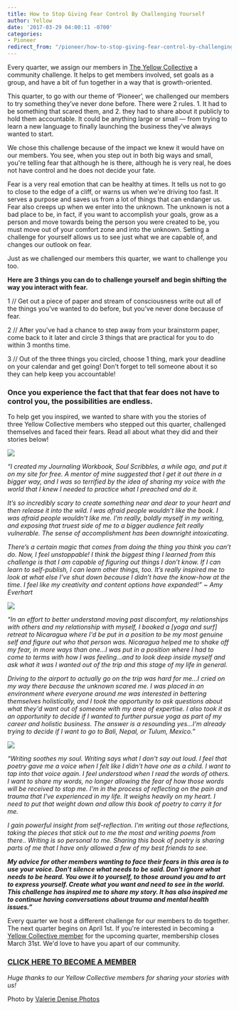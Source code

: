 ```yaml
---
title: How to Stop Giving Fear Control By Challenging Yourself
author: Yellow
date: '2017-03-29 04:00:11 -0700'
categories:
- Pioneer
redirect_from: "/pioneer/how-to-stop-giving-fear-control-by-challenging-yourself/"
---
```


Every quarter, we assign our members in [The Yellow Collective](http://yellowcollective.com) a community challenge. It helps to get members involved, set goals as a group, and have a bit of fun together in a way that is growth-oriented.

This quarter, to go with our theme of ‘Pioneer’, we challenged our members to try something they’ve never done before. There were 2 rules. 1\. It had to be something that scared them, and 2\. they had to share about it publicly to hold them accountable. It could be anything large or small — from trying to learn a new language to finally launching the business they’ve always wanted to start.

We chose this challenge because of the impact we knew it would have on our members. You see, when you step out in both big ways and small, you're telling fear that although he is there, although he is very real, he does not have control and he does not decide your fate.

Fear is a very real emotion that can be healthy at times. It tells us not to go to close to the edge of a cliff, or warns us when we're driving too fast. It serves a purpose and saves us from a lot of things that can endanger us. Fear also creeps up when we enter into the unknown. The unknown is not a bad place to be, in fact, if you want to accomplish your goals, grow as a person and move towards being the person you were created to be, you must move out of your comfort zone and into the unknown. Setting a challenge for yourself allows us to see just what we are capable of, and changes our outlook on fear.

Just as we challenged our members this quarter, we want to challenge you too.

**Here are 3 things you can do to challenge yourself and begin shifting the way you interact with fear.**

1 // Get out a piece of paper and stream of consciousness write out all of the things you've wanted to do before, but you've never done because of fear.

2 // After you've had a chance to step away from your brainstorm paper, come back to it later and circle 3 things that are practical for you to do within 3 months time.

3 // Out of the three things you circled, choose 1 thing, mark your deadline on your calendar and get going! Don't forget to tell someone about it so they can help keep you accountable!

### Once you experience the fact that that fear does not have to control you, the possibilities are endless.

To help get you inspired, we wanted to share with you the stories of three Yellow Collective members who stepped out this quarter, challenged themselves and faced their fears. Read all about what they did and their stories below!

[![](https://yellow-blog-images.imgix.net/2017/03/Amy-Everhart-1.jpg)](https://yellow-blog-images.imgix.net/2017/03/Amy-Everhart-1.jpg)

_“I created my Journaling Workbook, Soul Scribbles, a while ago, and put it on my site for free. A mentor of mine suggested that I get it out there in a bigger way, and I was so terrified by the idea of sharing my voice with the world that I knew I needed to practice what I preached and do it._

_It’s so incredibly scary to create something near and dear to your heart and then release it into the wild. I was afraid people wouldn’t like the book. I was afraid people wouldn’t like me. I’m really, boldly myself in my writing, and exposing that truest side of me to a bigger audience felt really vulnerable. The sense of accomplishment has been downright intoxicating._

_There’s a certain magic that comes from doing the thing you think you can’t do. Now, I feel unstoppable! I think the biggest thing I learned from this challenge is that I am capable of figuring out things I don’t know. If I can learn to self-publish, I can learn other things, too. It’s really inspired me to look at what else I’ve shut down because I didn’t have the know-how at the time. I feel like my creativity and content options have expanded!” ~ Amy Everhart_

[![](https://yellow-blog-images.imgix.net/2017/03/Taylor-Davis-2.jpg)](https://yellow-blog-images.imgix.net/2017/03/Taylor-Davis-2.jpg)

_“In an effort to better understand moving past discomfort, my relationships with others and my relationship with myself, I booked a [yoga and surf] retreat to Nicaragua where I'd be put in a position to be my most genuine self and figure out who that person was. Nicaragua helped me to shake off my fear, in more ways than one...I was put in a position where I had to come to terms with how I was feeling...and to look deep inside myself and ask what it was I wanted out of the trip and this stage of my life in general._

_Driving to the airport to actually go on the trip was hard for me...I cried on my way there because the unknown scared me. I was placed in an environment where everyone around me was interested in bettering themselves holistically, and I took the opportunity to ask questions about what they'd want out of someone with my area of expertise. I also took it as an opportunity to decide if I wanted to further pursue yoga as part of my career and holistic business. The answer is a resounding yes...I'm already trying to decide if I want to go to Bali, Nepal, or Tulum, Mexico.”_

[![](https://yellow-blog-images.imgix.net/2017/03/Zantika-2.jpg)](https://yellow-blog-images.imgix.net/2017/03/Zantika-2.jpg)

_“Writing soothes my soul. Writing says what I don't say out loud. I feel that poetry gave me a voice when I felt like I didn't have one as a child. I want to tap into that voice again. I feel understood when I read the words of others. I want to share my words, no longer allowing the fear of how those words will be received to stop me. I'm in the process of reflecting on the pain and trauma that I've experienced in my life. It weighs heavily on my heart. I need to put that weight down and allow this book of poetry to carry it for me._

_I gain powerful insight from self-reflection. I'm writing out those reflections, taking the pieces that stick out to me the most and writing poems from there.. Writing is so personal to me. Sharing this book of poetry is sharing parts of me that I have only allowed a few of my best friends to see._

**_My advice for other members wanting to face their fears in this area is to use your voice. Don't silence what needs to be said. Don't ignore what needs to be heard. You owe it to yourself, to those around you and to art to express yourself. Create what you want and need to see in the world. This challenge has inspired me to share my story. It has also inspired me to continue having conversations about trauma and mental health issues.”_**

Every quarter we host a different challenge for our members to do together. The next quarter begins on April 1st. If you're interested in becoming a [Yellow Collective member](https://yellowco.myshopify.com/products/the-yellow-collective) for the upcoming quarter, membership closes March 31st. We'd love to have you apart of our community.

### [CLICK HERE TO BECOME A MEMBER](https://yellowco.myshopify.com/products/the-yellow-collective)

_Huge thanks to our Yellow Collective members for sharing your stories with us!_

Photo by [Valerie Denise Photos](http://www.valeriedenisephotos.com/)
